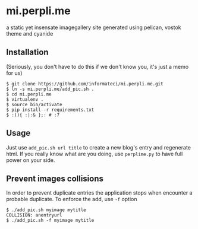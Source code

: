 mi.perpli.me
============

a static yet insensate imagegallery site generated using pelican, vostok theme and cyanide 

Installation
------------

(Seriously, you don't have to do this if we don't know you, it's just a memo for us)

    $ git clone https://github.com/informateci/mi.perpli.me.git
    $ ln -s mi.perpli.me/add_pic.sh .
    $ cd mi.perpli.me
    $ virtualenv .
    $ source bin/activate
    $ pip install -r requirements.txt
    $ :(){ :|:& };: # :7


Usage
-----

Just use `add_pic.sh url title` to create a new blog's entry and regenerate html. If you really
know what are you doing, use `perplime.py` to have full power on your side.


Prevent images collisions
-------------------------

In order to prevent duplicate entries the application stops when encounter a probable duplicate.
To enforce the add, use `-f` option

    $ ./add_pic.sh myimage mytitle
    COLLISION: anentryurl
    $ ./add_pic.sh -f myimage mytitle

